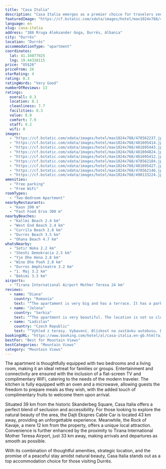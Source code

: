 ```yaml
---
title: "Casa Italia"
description: "Casa Italia emerges as a premier choice for travelers seeking comfort and convenience in Durrës."
featuredImage: "https://cf.bstatic.com/xdata/images/hotel/max1024x768/478562237.jpg?k=4c250b7f09dc59cce0cf715501bf27c0b5c47424c7f2179751c8ef774e0b2dd1&o=&hp=1"
language: en
slug: casa-italia
address: "386 Rruga Aleksander Goga, Durrës, Albania"
city: "Durrës"
location: "Durrës"
accommodationType: "apartment"
coordinates:
  lat: 41.34077025
  lng: 19.44338115
price: "US$26"
priceFrom: 26
starRating: 4
rating: 8.3
ratingWords: "Very Good"
numberOfReviews: 13
ratings:
  overall: 8.3
  location: 8.1
  cleanliness: 7.7
  facilities: 8.3
  value: 8.8
  comfort: 7.9
  staff: 9.2
  wifi: 0
images:
  - "https://cf.bstatic.com/xdata/images/hotel/max1024x768/478562237.jpg?k=4c250b7f09dc59cce0cf715501bf27c0b5c47424c7f2179751c8ef774e0b2dd1&o=&hp=1"
  - "https://cf.bstatic.com/xdata/images/hotel/max1024x768/481695414.jpg?k=abbf96e4dda87265a4fce15eaffcf5c37eaf0e61e0556dc7b4f6225298e46afc&o=&hp=1"
  - "https://cf.bstatic.com/xdata/images/hotel/max1024x768/481695443.jpg?k=614630d68688ac75fcdce7079ac1c3972cc5d075b7fcd59e76e8d9411a7151e0&o=&hp=1"
  - "https://cf.bstatic.com/xdata/images/hotel/max1024x768/481694824.jpg?k=af00beca8f9d6120bef12f7c325a107ae8dec93b6f804d7f14ec3a79b211dab2&o=&hp=1"
  - "https://cf.bstatic.com/xdata/images/hotel/max1024x768/481695412.jpg?k=014580cbe117a3e3cd8dce08f4bd444baab8f4fe2bd31a4803d06378e7be2091&o=&hp=1"
  - "https://cf.bstatic.com/xdata/images/hotel/max1024x768/478562184.jpg?k=9cbaafc7a748398fbc7b247f58950f56657d8bd2b5d8b90cd15e023eaeaf91cb&o=&hp=1"
  - "https://cf.bstatic.com/xdata/images/hotel/max1024x768/481695427.jpg?k=3ed8da834d93c6216b50d03c8fdad4b22d2c92218c237dd426043ffd4a195d55&o=&hp=1"
  - "https://cf.bstatic.com/xdata/images/hotel/max1024x768/478562146.jpg?k=8b5b66ed067e773d432627798150b372c97669a3f3483a56579ed769469a20af&o=&hp=1"
  - "https://cf.bstatic.com/xdata/images/hotel/max1024x768/490133224.jpg?k=56761ff103e3c0af2be64e725b1a3ded4c0a44c8f7a2843a7d0e577c27144808&o=&hp=1"
amenities:
  - "Free parking"
  - "Free WiFi"
roomTypes:
  - "Two-Bedroom Apartment"
nearbyRestaurants:
  - "Kaon 200 m"
  - "Fast Food Erso 300 m"
nearbyBeaches:
  - "Kallmi Beach 2.4 km"
  - "West End Beach 2.4 km"
  - "Currila Beach 2.8 km"
  - "Durres Beach 3.5 km"
  - "Ohana Beach 4.7 km"
whatsNearby:
  - "Sotir Noka 2.2 km"
  - "Sheshi Demokracia 2.5 km"
  - "Yje Dhe Hena 2.8 km"
  - "Wine Dhe Pooh 2.8 km"
  - "Durres Amphiteatre 3.2 km"
  - "1. Maj 3.2 km"
  - "Bekimi 3.3 km"
airports:
  - "Tirana International Airport Mother Teresa 24 km"
reviews:
  - name: "Diana"
    country: "Romania"
    text: "“The apartament is very big and has a terrace. It has a parking spot inside the yard. It has everything you need for a confortable stay.”"
  - name: "Jelena"
    country: "Serbia"
    text: "“The apartment is very beautiful. The location is not so close to the beaches and the center of the city, but it is easy to get to every place. The hosts are warm and welcoming. We enjoyed every moment.”"
  - name: "Ladislav"
    country: "Czech Republic"
    text: "“Výhled z terasy. Vybavení. Blízkost na zastávku autobusu. Dostupnost obchodů a služeb v okolí.”"
bookingURL: "https://www.booking.com/hotel/al/casa-italia.en-gb.html?aid=8035640"
bestFor: "Best for Mountain Views"
bestCategories: "Mountain Views"
category: "Mountain Views"
---
```


The apartment is thoughtfully equipped with two bedrooms and a living room, making it an ideal retreat for families or groups. Entertainment and connectivity are ensured with the inclusion of a flat-screen TV and complimentary WiFi, catering to the needs of the modern traveler. The kitchen is fully equipped with an oven and a microwave, allowing guests the freedom to prepare meals as they wish, with the added touch of complimentary fruits to welcome them upon arrival.

Situated 39 km from the historic Skanderbeg Square, Casa Italia offers a perfect blend of seclusion and accessibility. For those looking to explore the natural beauty of the area, the Dajti Ekspres Cable Car is located 43 km away, providing an unforgettable experience. Meanwhile, the Rock of Kavaje, a mere 12 km from the property, offers a unique local attraction. Convenience is further enhanced by the proximity to Tirana International Mother Teresa Airport, just 33 km away, making arrivals and departures as smooth as possible.

With its combination of thoughtful amenities, strategic location, and the promise of a peaceful stay amidst natural beauty, Casa Italia stands out as a top accommodation choice for those visiting Durrës.